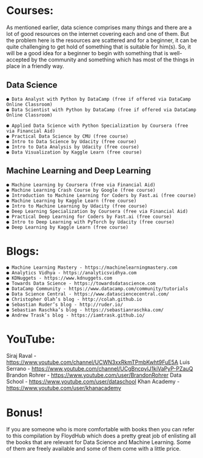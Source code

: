 

# Courses:

As mentioned earlier, data science comprises many things and there are a lot of good resources on
the internet covering each and one of them. But the problem here is the resources are scattered
and for a beginner, it can be quite challenging to get hold of something that is suitable for him(s).
So, it will be a good idea for a beginner to begin with something that is well-accepted by the
community and something which has most of the things in place in a friendly way.

## Data Science

```
● Data Analyst with Python​ by DataCamp (free if offered via DataCamp Online Classroom)
● Data Scientist with Python​ by DataCamp (free if offered via DataCamp Online Classroom)
```

```
● Applied Data Science with Python Specialization​ by Coursera (free via Financial Aid)
● Practical Data Science​ by CMU (free course)
● Intro to Data Science​ by Udacity (free course)
● Intro to Data Analysis​ by Udacity (free course)
● Data Visualization​ by Kaggle Learn (free course)
```
## Machine Learning and Deep Learning

```
● Machine Learning​ by Coursera (free via Financial Aid)
● Machine Learning Crash Course​ by Google (free course)
● Introduction to Machine Learning for Coders​ by Fast.ai (free course)
● Machine Learning​ by Kaggle Learn (free course)
● Intro to Machine Learning​ by Udacity (free course)
● Deep Learning Specialization​ by Coursera (free via Financial Aid)
● Practical Deep Learning for Coders​ by Fast.ai (free course)
● Intro to Deep Learning with PyTorch​ by Udacity (free course)
● Deep Learning​ by Kaggle Learn (free course)
```
# Blogs:

```
● Machine Learning Mastery - ​https://machinelearningmastery.com
● Analytics Vidhya - ​https://analyticsvidhya.com
● KDNuggets - ​https://www.kdnuggets.com
● Towards Data Science - ​https://towardsdatascience.com
● DataCamp Community - ​https://www.datacamp.com/community/tutorials
● Data Science Central - ​https://www.datasciencecentral.com/
● Christopher Olah’s blog - ​http://colah.github.io
● Sebastian Ruder’s blog - ​http://ruder.io/
● Sebastian Raschka’s blog - ​https://sebastianraschka.com/
● Andrew Trask’s blog - ​https://iamtrask.github.io/
```

# YouTube:

Siraj Raval - ​https://www.youtube.com/channel/UCWN3xxRkmTPmbKwht9FuE5A
Luis Serrano - ​https://www.youtube.com/channel/UCgBncpylJ1kiVaPyP-PZauQ
Brandon Rohrer - ​https://www.youtube.com/user/BrandonRohrer
Data School - ​https://www.youtube.com/user/dataschool
Khan Academy - ​https://www.youtube.com/user/khanacademy

# Bonus!

If you are someone who is more comfortable with books then you can refer to ​this compilation by
FloydHub which does a pretty great job of enlisting all the books that are relevant for Data
Science and Machine Learning. Some of them are freely available and some of them come with a
little price.



